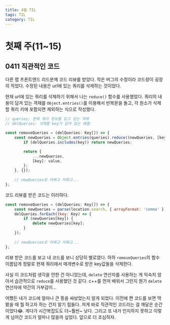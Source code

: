 ```yaml
---
title: 4월 TIL
tags: TIL
category: TIL
---
```


# 첫째 주(11~15)
## 0411 직관적인 코드

다른 랩 프론트엔드 리드분께 코드 리뷰를 받았다. 작은 버그의 수정이라 코드량이 굉장히 적었다.
수정된 내용은 url에 있는 쿼리를 삭제하는 것이었다.

현재 url에 있는 쿼리를 삭제하기 위해서 나는 `reduce()` 함수를 사용했었다.
쿼리의 내용이 담겨 있는 객채를 `Object.entries()`를 이용해서 반복문을 돌고, 각 원소가 삭제할 쿼리 키에 포함되면 제외하는 식으로 작성했다.

```js
// queries: 현재 쿼리 정보를 담고 있는 객체
// delQueries: 삭제할 key가 담겨 있는 배열

const removeQueries = (delQueries: Key[]) => {
    const newQueries = Object.entries(queries).reduce((newQueries, [key, value]) => {
        if (delQueries.includes(key)) return newQueries;

        return {
            ...newQueries,
            [key]: value,
        };
    }, {});
    
    // newQueries로 어쩌고 저쩌고...
};
```

코드 리뷰를 받은 코드는 이러하다.

```js
const removeQueries = (delQueries: Key[]) => {
    const newQueries = parse(location.search, { arrayFormat: 'comma' });
    delQueries.forEach((key: Key) => {
        if (newQueries[key]) {
            delete newQueries[key];
        }
    });
    
    // newQueries로 어쩌고 저쩌고...
};
```

리뷰 받은 코드를 보고 내 코드를 보니 상당히 별로였다. 하하
`removeQueries`의 함수 이름답게 정말로 현재 쿼리에서 매개변수로 받은 key값들을 삭제한다.

사실 이 코드처럼 생각을 안한 건 아니었는데, `delete` 연산자를 사용하는 게 익숙치 않아서 습관적으로 `reduce`를 사용했던 것 같다.
c++를 먼저 배워서 그런지 뭔가 `delete` 연산자에 약간의 거부감이...

어쨌든 내가 코드에 얼마나 큰 똥을 싸놨었는지 알게 되었다.
이전에 짠 코드를 보면 딱 봤을 때 뭘 하고자 하는 건지 알기 힘들다. 저게 바로 직관적인 코드라는 걸 깨달은 순간이었다😂. 게다가 시간복잡도도 더~훨씬~ 낮다.
그리고 또 내가 인지하지 못하고 이렇게 넘어간 코드가 얼마나 많을까 싶었다. 앞으로 더 조심하자.


